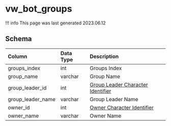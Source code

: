 # vw_bot_groups

!!! info
	This page was last generated 2023.06.12

## Schema

| Column | Data Type | Description |
| :--- | :--- | :--- |
| groups_index | int | Groups Index |
| group_name | varchar | Group Name |
| group_leader_id | int | [Group Leader Character Identifier](../../schema/characters/character_data.md) |
| group_leader_name | varchar | Group Leader Name |
| owner_id | int | [Owner Character Identifier](../../schema/characters/character_data.md) |
| owner_name | varchar | Owner Name |


